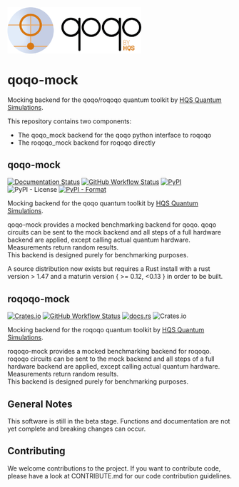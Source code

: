 <img src="qoqo_Logo_vertical_color.png" alt="qoqo logo" width="300" />

# qoqo-mock

Mocking backend for the qoqo/roqoqo quantum toolkit by [HQS Quantum Simulations](https://quantumsimulations.de).

This repository contains two components:

* The qoqo_mock backend for the qoqo python interface to roqoqo
* The roqoqo_mock backend for roqoqo directly

## qoqo-mock

[![Documentation Status](https://readthedocs.org/projects/qoqo_mock/badge/?version=latest)](https://qoqo-mock.readthedocs.io/en/latest/?badge=latest)
[![GitHub Workflow Status](https://github.com/HQSquantumsimulations/qoqo_mock/workflows/ci_tests/badge.svg)](https://github.com/HQSquantumsimulations/qoqo_mock/actions)
[![PyPI](https://img.shields.io/pypi/v/qoqo_mock)](https://pypi.org/project/qoqo_mock/)
![PyPI - License](https://img.shields.io/pypi/l/qoqo_mock)
[![PyPI - Format](https://img.shields.io/pypi/format/qoqo_mock)](https://pypi.org/project/qoqo_mock/)

Mocking backend for the qoqo quantum toolkit by [HQS Quantum Simulations](https://quantumsimulations.de).

qoqo-mock provides a mocked benchmarking backend for qoqo.
qoqo circuits can be sent to the mock backend and all steps of a full hardware backend are applied, except calling actual quantum hardware. Measurements return random results.  
This backend is designed purely for benchmarking purposes.

A source distribution now exists but requires a Rust install with a rust version > 1.47 and a maturin version { >= 0.12, <0.13 } in order to be built.

## roqoqo-mock

[![Crates.io](https://img.shields.io/crates/v/roqoqo-mock)](https://crates.io/crates/roqoqo-mock)
[![GitHub Workflow Status](https://github.com/HQSquantumsimulations/qoqo_mock/workflows/ci_tests/badge.svg)](https://github.com/HQSquantumsimulations/qoqo_mock/actions)
[![docs.rs](https://img.shields.io/docsrs/roqoqo-mock)](https://docs.rs/roqoqo-mock/)
![Crates.io](https://img.shields.io/crates/l/roqoqo-mock)

Mocking backend for the roqoqo quantum toolkit by [HQS Quantum Simulations](https://quantumsimulations.de).

roqoqo-mock provides a mocked benchmarking backend for roqoqo.
roqoqo circuits can be sent to the mock backend and all steps of a full hardware backend are applied, except calling actual quantum hardware. Measurements return random results.  
This backend is designed purely for benchmarking purposes.

## General Notes

This software is still in the beta stage. Functions and documentation are not yet complete and breaking changes can occur.

## Contributing

We welcome contributions to the project. If you want to contribute code, please have a look at CONTRIBUTE.md for our code contribution guidelines.
